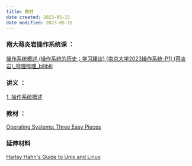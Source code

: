 ```yaml
---
title: 教材
date created: 2023-05-15
date modified: 2023-05-15
---
```

### 南大蒋炎岩操作系统课 ：
[操作系统概述 (操作系统的历史；学习建议) [南京大学2023操作系统-P1] (蒋炎岩)\_哔哩哔哩\_bilibili](https://www.bilibili.com/video/BV1Xx4y1V7JZ/?spm_id_from=333.999.section.playall)

### 讲义 ：
[1. 操作系统概述](https://jyywiki.cn/OS/2023/build/lect1.ipynb)

### 教材 ：
[Operating Systems: Three Easy Pieces](https://pages.cs.wisc.edu/~remzi/OSTEP/)


### 延伸材料
[Harley Hahn's Guide to Unix and Linux](http://www.harley.com/books/sg3.html)
